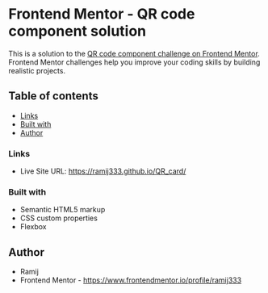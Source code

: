 # Frontend Mentor - QR code component solution

This is a solution to the [QR code component challenge on Frontend Mentor](https://www.frontendmentor.io/challenges/qr-code-component-iux_sIO_H). Frontend Mentor challenges help you improve your coding skills by building realistic projects. 

## Table of contents


  - [Links](#links)
  - [Built with](#built-with)
  - [Author](#author)


### Links
- Live Site URL: https://ramij333.github.io/QR_card/


### Built with

- Semantic HTML5 markup
- CSS custom properties
- Flexbox


## Author

- Ramij
- Frontend Mentor - https://www.frontendmentor.io/profile/ramij333
